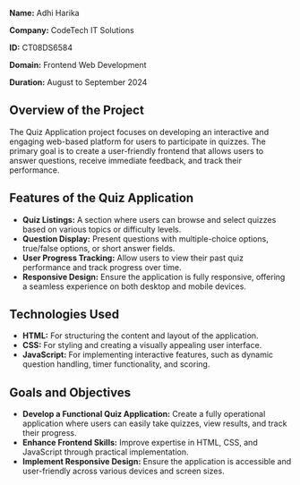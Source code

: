 **Name:** Adhi Harika

**Company:** CodeTech IT Solutions

**ID:** CT08DS6584

**Domain:** Frontend Web Development

**Duration:** August to September 2024

## Overview of the Project
The Quiz Application project focuses on developing an interactive and engaging web-based platform for users to participate in quizzes. The primary goal is to create a user-friendly frontend that allows users to answer questions, receive immediate feedback, and track their performance.

## Features of the Quiz Application
- **Quiz Listings:** A section where users can browse and select quizzes based on various topics or difficulty levels.
- **Question Display:** Present questions with multiple-choice options, true/false options, or short answer fields.
- **User Progress Tracking:** Allow users to view their past quiz performance and track progress over time.
- **Responsive Design:** Ensure the application is fully responsive, offering a seamless experience on both desktop and mobile devices.

## Technologies Used
- **HTML:** For structuring the content and layout of the application.
- **CSS:** For styling and creating a visually appealing user interface.
- **JavaScript:** For implementing interactive features, such as dynamic question handling, timer functionality, and scoring.

## Goals and Objectives
- **Develop a Functional Quiz Application:** Create a fully operational application where users can easily take quizzes, view results, and track their progress.
- **Enhance Frontend Skills:** Improve expertise in HTML, CSS, and JavaScript through practical implementation.
- **Implement Responsive Design:** Ensure the application is accessible and user-friendly across various devices and screen sizes.
